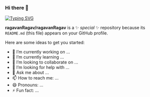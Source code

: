 ### Hi there 👋
[![Typing SVG](https://readme-typing-svg.herokuapp.com?font=Fira+Code&pause=1000&color=F71717&width=435&lines=Hi%2C+I'm+Ragavan;I+am+a+full+stack+developer)](https://git.io/typing-svg)

**ragavanRagav/ragavanRagav** is a ✨ _special_ ✨ repository because its `README.md` (this file) appears on your GitHub profile.

Here are some ideas to get you started:

- 🔭 I’m currently working on ...
- 🌱 I’m currently learning ...
- 👯 I’m looking to collaborate on ...
- 🤔 I’m looking for help with ...
- 💬 Ask me about ...
- 📫 How to reach me: ...
- 😄 Pronouns: ...
- ⚡ Fun fact: ...
